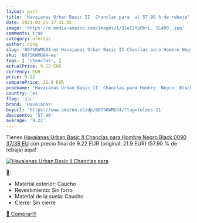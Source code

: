```yaml
---
layout: post
title: 'Havaianas Urban Basic II  Chanclas para  al 57.90 % de rebaja'
date: 2021-02-25 17:41:05
image: 'https://m.media-amazon.com/images/I/31eI2HpObrL._SL400_.jpg'
comments: true
category: ofertas
author: ring
slug: 'B07SKWMG94-es Havaianas Urban Basic II Chanclas para Hombre Negro Black...'
sku: 'B07SKWMG94-es'
tags: [ 'chanclas', ]
actualPrice: 9.22 EUR
currency: EUR
price: 9.22
comparePrice: 21.9 EUR
prodname: 'Havaianas Urban Basic II  Chanclas para Hombre  Negro  Black 0090   37/38 EU'
country: 'es'
flag: '🇪🇸'
brand: 'Havaianas'
buyurl: 'https://www.amazon.es/dp/B07SKWMG94/?tag=tolees-21'
descuento: '57.90'
average: '9.22'
---
```


Tienes [Havaianas Urban Basic II  Chanclas para Hombre  Negro  Black 0090   37/38 EU](https://www.amazon.es/dp/B07SKWMG94/?tag=tolees-21) con precio final de  9.22 EUR (original: 21.9 EUR) (57.90 %  de rebaja) aqui!

[![Havaianas Urban Basic II  Chanclas para ](https://m.media-amazon.com/images/I/31eI2HpObrL._SL400_.jpg)](https://www.amazon.es/dp/B07SKWMG94/?tag=tolees-21)

🔎:

- Material exterior: Caucho
- Revestimiento: Sin forro
- Material de la suela: Caucho
- Cierre: Sin cierre

[🛒 Comprar!!!](https://www.amazon.es/dp/B07SKWMG94/?tag=tolees-21)
